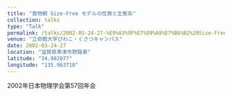 ```yaml
---
title: "食物網 Size-Free モデルの性質と生態系"
collection: talks
type: "Talk"
permalink: /talks/2002-03-24-27-%E9%A3%9F%E7%89%A9%E7%B6%B2%20Size-Free%20%E3%83%A2%E3%83%87%E3%83%AB%E3%81%AE%E6%80%A7%E8%B3%AA
venue: "立命館大学びわこ・くさつキャンパス"
date: 2002-03-24-27
location: "滋賀県草津市野路東"
latitude: "34.982077"
longitude: "135.963718"
---
```


2002年日本物理学会第57回年会
